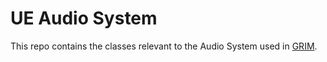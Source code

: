 # UE Audio System

This repo contains the classes relevant to the Audio System used in [GRIM](https://github.com/Emil1891/Grim). 
